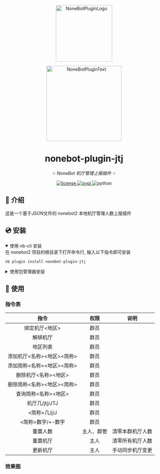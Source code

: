 <div align="center">
  <a href="https://v2.nonebot.dev/store"><img src="https://github.com/A-kirami/nonebot-plugin-template/blob/resources/nbp_logo.png" width="180" height="180" alt="NoneBotPluginLogo"></a>
  <br>
  <p><img src="https://github.com/A-kirami/nonebot-plugin-template/blob/resources/NoneBotPlugin.svg" width="240" alt="NoneBotPluginText"></p>
</div>

<div align="center">

# nonebot-plugin-jtj

_✨ NoneBot 机厅管理上报插件 ✨_


<a href="./LICENSE">
    <img src="https://img.shields.io/github/license/Onimaimai/nonebot-plugin-jtj.svg" alt="license">
</a>
<a href="https://pypi.python.org/pypi/nonebot-plugin-jtj">
    <img src="https://img.shields.io/pypi/v/nonebot-plugin-jtj.svg" alt="pypi">
</a>
<img src="https://img.shields.io/badge/python-3.9+-blue.svg" alt="python">

</div>



## 📖 介绍

这是一个基于JSON文件的 nonebot2 本地机厅管理人数上报插件

## 💿 安装

<details open>
<summary>使用 nb-cli 安装</summary>
在 nonebot2 项目的根目录下打开命令行, 输入以下指令即可安装

    nb plugin install nonebot-plugin-jtj

</details>

<details>
<summary>使用包管理器安装</summary>
在 nonebot2 项目的插件目录下, 打开命令行, 根据你使用的包管理器, 输入相应的安装命令

<details>
<summary>pip</summary>

    pip install nonebot-plugin-jtj
</details>
<details>
<summary>pdm</summary>

    pdm add nonebot-plugin-jtj
</details>
<details>
<summary>poetry</summary>

    poetry add nonebot-plugin-jtj
</details>
<details>
<summary>conda</summary>

    conda install nonebot-plugin-jtj
</details>

打开 nonebot2 项目根目录下的 `pyproject.toml` 文件, 在 `[tool.nonebot]` 部分追加写入

    plugins = ["nonebot_plugin_jtj"]

</details>



## 🎉 使用
### 指令表
| 指令 | 权限 | 说明 |
|:-----:|:----:|:----:|
| 绑定机厅<地区> | 群员 |
| 解绑机厅 | 群员 |
| 地区列表 | 群员 |
| 添加机厅<名称><地区><简称> | 群员 |
| 添加简称<名称><地区><简称> | 群员 |
| 删除机厅<名称><地区> | 群员 |
| 删除简称<名称><地区><简称> | 群员 |
| 查询简称<名称><地区> | 群员 |
| 机厅几/jtj/JTJ | 群员 |
| <简称>几/j/J | 群员 |
| <简称>数字/+-数字 | 群员 |
| 重置人数 | 主人、群管 | 清零本群机厅人数 |
| 重置机厅 | 主人 | 清零所有机厅人数 |
| 更新机厅 | 主人 | 手动同步机厅变更 |
### 效果图

